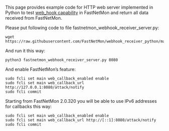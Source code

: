 This page provides example code for HTTP web server implemented in Python to test [web_hook capability](https://fastnetmon.com/docs-fnm-advanced/example-web-hook-receiver-for-fastnetmon-advanced/) in FastNetMon and return all data received from FastNetMon.

Please put following code to file fastnetmon_webhook_receiver_server.py:
```
wget https://raw.githubusercontent.com/FastNetMon/webhook_receiver_python/main/fastnetmon_webhook_receiver_server.py
```


And run it this way:
```
python3 fastnetmon_webhook_receiver_server.py 8080
```

And enable FastNetMon’s feature:
```
sudo fcli set main web_callback_enabled enable
sudo fcli set main web_callback_url http://127.0.0.1:8080/attack/notify
sudo fcli commit
```

Starting from FastNetMon 2.0.320 you will be able to use IPv6 addresses for callbacks this way:
```
sudo fcli set main web_callback_enabled enable
sudo fcli set main web_callback_url http://[::1]:8080/attack/notify
sudo fcli commit
```
